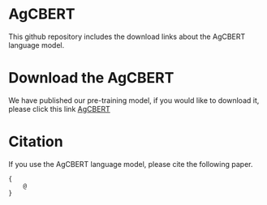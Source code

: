 # AgCBERT
This github repository includes the download links about the AgCBERT language model.

# Download the AgCBERT
We have published our pre-training model, if you would like to download it, please click this link [AgCBERT](https://pan.baidu.com/s/1t6asTuGM7ASvzpy5BVpnNg?pwd=mgz2)

# Citation
If you use the AgCBERT language model, please cite the following paper.
```
{
    @
}
```
